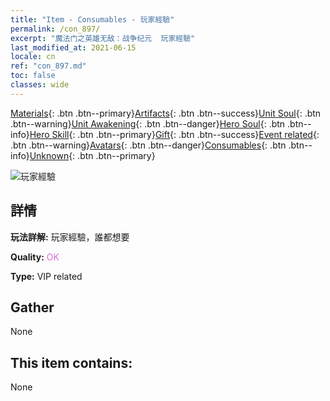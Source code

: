 ```yaml
---
title: "Item - Consumables - 玩家經驗"
permalink: /con_897/
excerpt: "魔法门之英雄无敌：战争纪元  玩家經驗"
last_modified_at: 2021-06-15
locale: cn
ref: "con_897.md"
toc: false
classes: wide
---
```

 [Materials](/ItemsCN/){: .btn .btn--primary}[Artifacts](/ItemsCN/Artifacts/){: .btn .btn--success}[Unit Soul](/ItemsCN/UnitSoul/){: .btn .btn--warning}[Unit Awakening](/ItemsCN/UnitAwakening/){: .btn .btn--danger}[Hero Soul](/ItemsCN/HeroSoul/){: .btn .btn--info}[Hero Skill](/ItemsCN/HeroSkill/){: .btn .btn--primary}[Gift](/ItemsCN/Gift/){: .btn .btn--success}[Event related](/ItemsCN/Events/){: .btn .btn--warning}[Avatars](/ItemsCN/Avatars/){: .btn .btn--danger}[Consumables](/ItemsCN/Consumables/){: .btn .btn--info}[Unknown](/ItemsCN/Unknown/){: .btn .btn--primary}

 ![玩家經驗](/images/t/i_101.png)

## 詳情
 **玩法詳解:** 玩家經驗，誰都想要

 **Quality:** <span style="color: #DA70D6">OK</span>

 **Type:** VIP related

## Gather

  None

## This item contains:

  None

